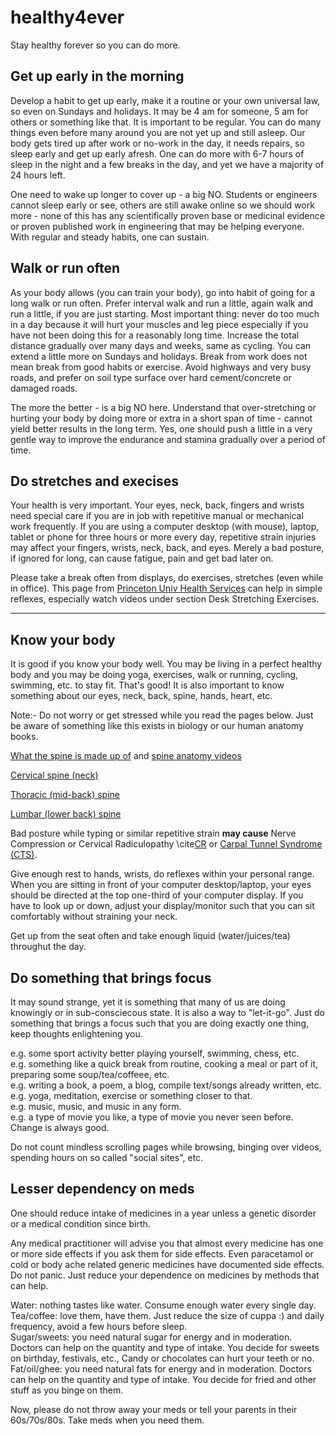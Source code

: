 # healthy4ever
Stay healthy forever so you can do more. 

## Get up early in the morning 

Develop a habit to get up early, make it a routine or your own universal law, so even on Sundays and holidays. It may be 4 am for someone, 5 am for others or something like that. It is important to be regular. You can do many things even before many around you are not yet up and still asleep. Our body gets tired up after work or no-work in the day, it needs repairs, so sleep early and get up early afresh. One can do more with 6-7 hours of sleep in the night and a few breaks in the day, and yet we have a majority of 24 hours left.    

One need to wake up longer to cover up - a big NO. Students or engineers cannot sleep early or see, others are still awake online so we should work more - none of this has any scientifically proven base or medicinal evidence or proven published work in engineering that may be helping everyone. With regular and steady habits, one can sustain.     

## Walk or run often  

As your body allows (you can train your body), go into habit of going for a long walk or run often. Prefer interval walk and run a little, again walk and run a little, if you are just starting. Most important thing: never do too much in a day because it will hurt your muscles and leg piece especially if you have not been doing this for a reasonably long time. Increase the total distance gradually over many days and weeks, same as cycling. You can extend a little more on Sundays and holidays. Break from work does not mean break from good habits or exercise. Avoid highways and very busy roads, and prefer on soil type surface over hard cement/concrete or damaged roads. 

The more the better - is a big NO here. Understand that over-stretching or hurting your body by doing more or extra in a short span of time - cannot yield better results in the long term. Yes, one should push a little in a very gentle way to improve the endurance and stamina gradually over a period of time.     

## Do stretches and execises 

Your health is very important. Your eyes, neck, back, fingers and wrists need special care if you are in job with repetitive manual or mechanical work frequently. If you are using a computer desktop (with mouse), laptop, tablet or phone for three hours or more every day, repetitive strain injuries may affect your fingers, wrists, neck, back, and eyes. Merely a bad posture, if ignored for long, can cause fatigue, pain and get bad later on.    

Please take a break often from displays, do exercises, stretches (even while in office). This page from [Princeton Univ Health Services](https://uhs.princeton.edu/health-resources/ergonomics-computer-use) can help in simple reflexes, especially watch videos under section Desk Stretching Exercises.    

---- 

## Know your body 

It is good if you know your body well. You may be living in a perfect healthy body and you may be doing yoga, exercises, walk or running, cycling, swimming, etc. to stay fit. That's good! It is also important to know something about our eyes, neck, back, spine, hands, heart, etc.    

Note:- Do not worry or get stressed while you read the pages below. Just be aware of something like this exists in biology or our human anatomy books.    

[What the spine is made up of](https://www.spineuniverse.com/sites/default/files/imagecache/gallery-large/wysiwyg_imageupload/3998/2020/03/03/segments_spine_labeled_shutterstock_534669922.jpg) and [spine anatomy videos](https://www.spine-health.com/video/cervical-muscle-anatomy-animation)    

[Cervical spine (neck)](https://www.spineuniverse.com/anatomy/cervical-spine-anatomy-neck)    

[Thoracic (mid-back) spine](https://www.spineuniverse.com/anatomy/thoracic-spine)    

[Lumbar (lower back) spine](https://www.spineuniverse.com/anatomy/lumbar-spine)   

Bad posture while typing or similar repetitive strain **may cause** Nerve Compression or Cervical Radiculopathy \cite[CR](https://www.spineuniverse.com/anatomy/cervical-spine-anatomy-neck) or [Carpal Tunnel Syndrome (CTS)](https://www.ninds.nih.gov/Disorders/Patient-Caregiver-Education/Fact-Sheets/Carpal-Tunnel-Syndrome-Fact-Sheet).    

Give enough rest to hands, wrists, do reflexes within your personal range. When you are sitting in front of your computer desktop/laptop, your eyes should be directed at the top one-third of your computer display. If you have to look up or down, adjust your display/monitor such that you can sit comfortably without straining your neck.     

Get up from the seat often and take enough liquid (water/juices/tea) throughut the day.   

## Do something that brings focus 

It may sound strange, yet it is something that many of us are doing knowingly or in sub-consciecous state. It is also a way to "let-it-go". Just do something that brings a focus such that you are doing exactly one thing, keep thoughts enlightening you.    

e.g. some sport activity better playing yourself, swimming, chess, etc.    
e.g. something like a quick break from routine, cooking a meal or part of it, preparing some soup/tea/coffeee, etc.   
e.g. writing a book, a poem, a blog, compile text/songs already written, etc.   
e.g. yoga, meditation, exercise or something closer to that.   
e.g. music, music, and music in any form.    
e.g. a type of movie you like, a type of movie you never seen before. Change is always good.    

Do not count mindless scrolling pages while browsing, binging over videos, spending hours on so called "social sites", etc.    

## Lesser dependency on meds 

One should reduce intake of medicines in a year unless a genetic disorder or a medical condition since birth.    

Any medical practitioner will advise you that almost every medicine has one or more side effects if you ask them for side effects. Even paracetamol or cold or body ache related generic medicines have documented side effects. Do not panic. Just reduce your dependence on medicines by methods that can help.     

Water: nothing tastes like water. Consume enough water every single day.      
Tea/coffee: love them, have them. Just reduce the size of cuppa :) and daily frequency, avoid a few hours before sleep.     
Sugar/sweets: you need natural sugar for energy and in moderation. Doctors can help on the quantity and type of intake. You decide for sweets on birthday, festivals, etc., Candy or chocolates can hurt your teeth or no.     
Fat/oil/ghee: you need natural fats for energy and in moderation. Doctors can help on the quantity and type of intake. You decide for fried and other stuff as you binge on them.    

Now, please do not throw away your meds or tell your parents in their 60s/70s/80s. Take meds when you need them.    
